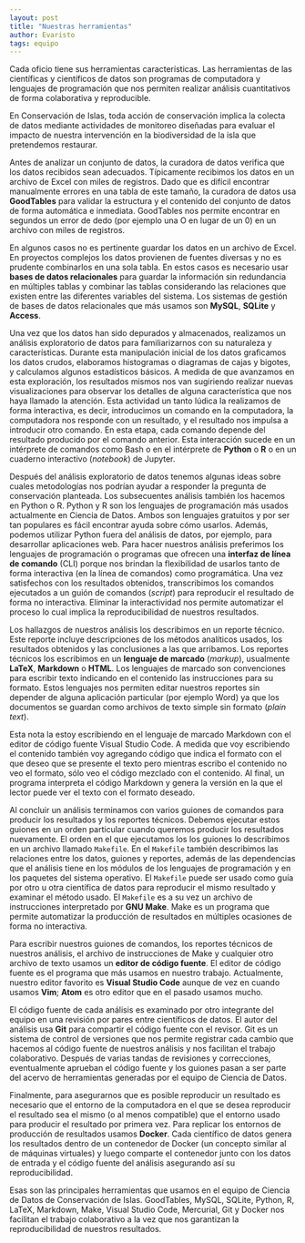 ```yaml
---
layout: post
title: "Nuestras herramientas"
author: Evaristo
tags: equipo
---
```


Cada oficio tiene sus herramientas características. Las herramientas de las científicas y
científicos de datos son programas de computadora y lenguajes de programación que nos permiten
realizar análisis cuantitativos de forma colaborativa y reproducible.

En Conservación de Islas, toda acción de conservación implica la colecta de datos mediante
actividades de monitoreo diseñadas para evaluar el impacto de nuestra intervención en la
biodiversidad de la isla que pretendemos restaurar.

Antes de analizar un conjunto de datos, la curadora de datos verifica que los datos recibidos sean
adecuados. Típicamente recibimos los datos en un archivo de Excel con miles de registros. Dado que
es difícil encontrar manualmente errores en una tabla de este tamaño, la curadora de datos usa
**GoodTables** para validar la estructura y el contenido del conjunto de datos de forma automática e
inmediata. GoodTables nos permite encontrar en segundos un error de dedo (por ejemplo una O en lugar
de un 0) en un archivo con miles de registros.

En algunos casos no es pertinente guardar los datos en un archivo de Excel. En proyectos complejos
los datos provienen de fuentes diversas y no es prudente combinarlos en una sola tabla. En estos
casos es necesario usar **bases de datos relacionales** para guardar la información sin redundancia
en múltiples tablas y combinar las tablas considerando las relaciones que existen entre las
diferentes variables del sistema. Los sistemas de gestión de bases de datos relacionales que más
usamos son **MySQL**, **SQLite** y **Access**.

Una vez que los datos han sido depurados y almacenados, realizamos un análisis exploratorio de datos
para familiarizarnos con su naturaleza y características. Durante esta manipulación inicial de los
datos graficamos los datos crudos, elaboramos histogramas o diagramas de cajas y bigotes, y
calculamos algunos estadísticos básicos. A medida de que avanzamos en esta exploración, los
resultados mismos nos van sugiriendo realizar nuevas visualizaciones para observar los detalles de
alguna característica que nos haya llamado la atención. Esta actividad un tanto lúdica la realizamos
de forma interactiva, es decir, introducimos un comando en la computadora, la computadora nos
responde con un resultado, y el resultado nos impulsa a introducir otro comando. En esta etapa, cada
comando depende del resultado producido por el comando anterior. Esta interacción sucede en un
intérprete de comandos como Bash o en el intérprete de **Python** o **R** o en un cuaderno
interactivo (_notebook_) de Jupyter.

Después del análisis exploratorio de datos tenemos algunas ideas sobre cuales metodologías nos
podrían ayudar a responder la pregunta de conservación planteada. Los subsecuentes análisis también
los hacemos en Python o R. Python y R son los lenguajes de programación más usados actualmente en
Ciencia de Datos. Ambos son lenguajes gratuitos y por ser tan populares es fácil encontrar ayuda
sobre cómo usarlos. Además, podemos utilizar Python fuera del análisis de datos, por ejemplo, para
desarrollar aplicaciones web. Para hacer nuestros análisis preferimos los lenguajes de programación
o programas que ofrecen una **interfaz de línea de comando** (CLI) porque nos brindan la
flexibilidad de usarlos tanto de forma interactiva (en la línea de comandos) como programática. Una
vez satisfechos con los resultados obtenidos, transcribimos los comandos ejecutados a un guión de
comandos (_script_) para reproducir el resultado de forma no interactiva. Eliminar la interactividad
nos permite automatizar el proceso lo cual implica la reproducibilidad de nuestros resultados.

Los hallazgos de nuestros análisis los describimos en un reporte técnico. Este reporte incluye
descripciones de los métodos analíticos usados, los resultados obtenidos y las conclusiones a las
que arribamos. Los reportes técnicos los escribimos en un **lenguaje de marcado** (_markup_),
usualmente **LaTeX**, **Markdown** o **HTML**. Los lenguajes de marcado son convenciones para
escribir texto indicando en el contenido las instrucciones para su formato. Estos lenguajes nos
permiten editar nuestros reportes sin depender de alguna aplicación particular (por ejemplo Word) ya
que los documentos se guardan como archivos de texto simple sin formato (_plain text_).

Esta nota la estoy escribiendo en el lenguaje de marcado Markdown con el editor de código fuente
Visual Studio Code. A medida que voy escribiendo el contenido también voy agregando código que
indica el formato con el que deseo que se presente el texto pero mientras escribo el contenido no
veo el formato, sólo veo el código mezclado con el contenido. Al final, un programa interpreta el
código Markdown y genera la versión en la que el lector puede ver el texto con el formato deseado.

Al concluir un análisis terminamos con varios guiones de comandos para producir los resultados y los
reportes técnicos. Debemos ejecutar estos guiones en un orden particular cuando queremos producir
los resultados nuevamente. El orden en el que ejecutamos los  los guiones lo describimos en un
archivo llamado `Makefile`. En el `Makefile` también describimos las relaciones entre los datos,
guiones y reportes, además de las dependencias que el análisis tiene en los módulos de los lenguajes
de programación y en los paquetes del sistema operativo. El `Makefile` puede ser usado como guía por
otro u otra científica de datos para reproducir el mismo resultado y examinar el método usado. El
`Makefile` es a su vez un archivo de instrucciones interpretado por **GNU Make**. Make es un
programa que permite automatizar la producción de resultados en múltiples ocasiones de forma no
interactiva.

Para escribir nuestros guiones de comandos, los reportes técnicos de nuestros análisis, el archivo
de instrucciones de Make y cualquier otro archivo de texto usamos un **editor de código fuente**. El
editor de código fuente es el programa que más usamos en nuestro trabajo. Actualmente, nuestro
editor favorito es **Visual Studio Code** aunque de vez en cuando usamos **Vim**; **Atom** es otro
editor que en el pasado usamos mucho.

El código fuente de cada análisis es examinado por otro integrante del equipo en una revisión por
pares entre científicos de datos. El autor del análisis usa **Git** para compartir el código fuente
con el revisor. Git es un sistema de control de versiones que nos permite registrar cada cambio que
hacemos al código fuente de nuestros análisis y nos facilitan el trabajo colaborativo. Después de
varias tandas de revisiones y correcciones, eventualmente aprueban el código fuente y los guiones
pasan a ser parte del acervo de herramientas generadas por el equipo de Ciencia de Datos.

Finalmente, para asegurarnos que es posible reproducir un resultado es necesario que el entorno de
la computadora en el que se desea reproducir el resultado sea el mismo (o al menos compatible) que
el entorno usado para producir el resultado por primera vez. Para replicar los entornos de
producción de resultados usamos **Docker**. Cada científico de datos genera los resultados dentro de
un contenedor de Docker (un concepto similar al de máquinas virtuales) y luego comparte el
contenedor junto con los datos de entrada y el código fuente del análisis asegurando así su
reproducibilidad.

Esas son las principales herramientas que usamos en el equipo de Ciencia de Datos de Conservación de
Islas. GoodTables, MySQL, SQLite, Python, R, LaTeX, Markdown, Make, Visual Studio Code, Mercurial,
Git y Docker nos facilitan el trabajo colaborativo a la vez que nos garantizan la reproducibilidad
de nuestros resultados.
